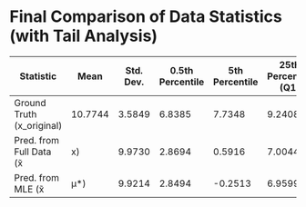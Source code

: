 # Final Comparison of Data Statistics (with Tail Analysis)

| Statistic | Mean | Std. Dev. | 0.5th Percentile | 5th Percentile | 25th Percentile (Q1) | Median (50th) | 75th Percentile (Q3) | 95th Percentile | 99.5th Percentile |
|---|---|---|---|---|---|---|---|---|---|
| Ground Truth (x_original) | 10.7744 | 3.5849 | 6.8385 | 7.7348 | 9.2408 | 10.0885 | 10.4272 | 16.5649 | 20.5115 |
| Pred. from Full Data (x̃|x) | 9.9730 | 2.8694 | 0.5916 | 7.0044 | 9.0506 | 9.9430 | 10.8297 | 12.8432 | 20.1360 |
| Pred. from MLE (x̃|μ*) | 9.9214 | 2.8494 | -0.2513 | 6.9599 | 9.0976 | 9.9534 | 10.8100 | 12.9892 | 18.7301 |